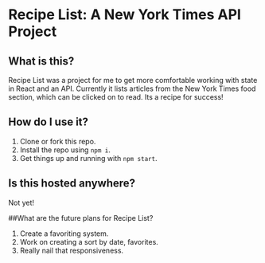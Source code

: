 # Recipe List:  A New York Times API Project

## What is this?

Recipe List was a project for me to get more comfortable working with state in React and an API.  Currently it lists articles from the New York Times food section, which can be clicked on to read.  Its a recipe for success!

## How do I use it?
1. Clone or fork this repo.
2. Install the repo using `npm i`.
3. Get things up and running with `npm start`.

## Is this hosted anywhere?
Not yet!

##What are the future plans for Recipe List?
1. Create a favoriting system.
2. Work on creating a sort by date, favorites.
3. Really nail that responsiveness.
